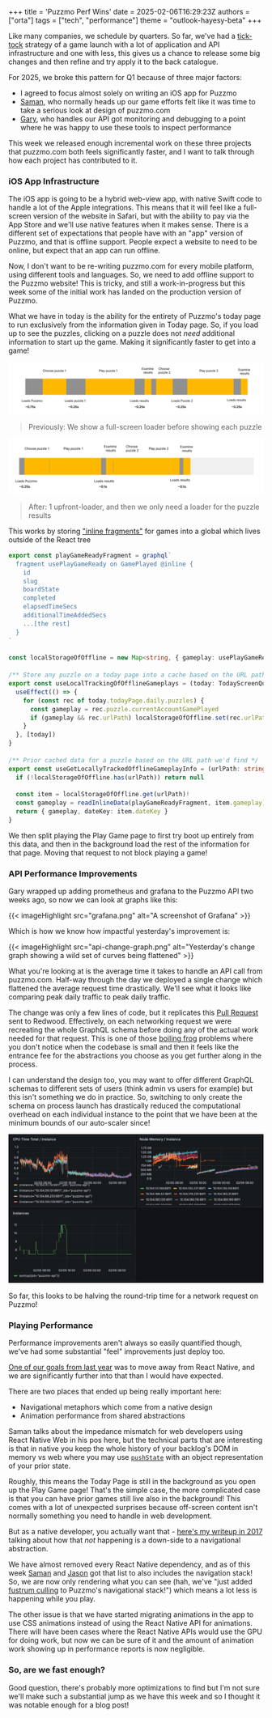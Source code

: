 +++
title = 'Puzzmo Perf Wins'
date = 2025-02-06T16:29:23Z
authors = ["orta"]
tags = ["tech", "performance"]
theme = "outlook-hayesy-beta"
+++

Like many companies, we schedule by quarters. So far, we've had a [tick-tock](https://en.wikipedia.org/wiki/Tick–tock_model) strategy of a game launch with a lot of application and API infrastructure and one with less, this gives us a chance to release some big changes and then refine and try apply it to the back catalogue.

For 2025, we broke this pattern for Q1 because of three major factors:

- I agreed to focus almost solely on writing an iOS app for Puzzmo
- [Saman](https://trashmoon.com), who normally heads up our game efforts felt like it was time to take a serious look at design of puzzmo.com
- [Gary](https://github.com/gmjosack), who handles our API got monitoring and debugging to a point where he was happy to use these tools to inspect performance

This week we released enough incremental work on these three projects that puzzmo.com both feels significantly faster, and I want to talk through how each project has contributed to it.

### iOS App Infrastructure

The iOS app is going to be a hybrid web-view app, with native Swift code to handle a lot of the Apple integrations. This means that it will feel like a full-screen version of the website in Safari, but with the ability to pay via the App Store and we'll use native features when it makes sense. There is a different set of expectations that people have with an "app" version of Puzzmo, and that is offline support. People expect a website to need to be online, but expect that an app can run offline.

Now, I don't want to be re-writing puzzmo.com for every mobile platform, using different tools and languages. So, we need to add offline support to the Puzzmo website! This is tricky, and still a work-in-progress but this week some of the initial work has landed on the production version of Puzzmo.

What we have in today is the ability for the entirety of Puzzmo's today page to run exclusively from the information given in Today page. So, if you load up to see the puzzles, clicking on a puzzle does not _need_ additional information to start up the game. Making it significantly faster to get into a game!

![A timeline of the before flow](before.png)

> Previously: We show a full-screen loader before showing each puzzle

![A timeline of the after flow](after.png)

> After: 1 upfront-loader, and then we only need a loader for the puzzle results

This works by storing ["inline fragments"](https://relay.dev/docs/api-reference/graphql-and-directives/#inline) for games into a global which lives outside of the React tree 

```ts
export const playGameReadyFragment = graphql`
  fragment usePlayGameReady on GamePlayed @inline {
    id
    slug
    boardState
    completed
    elapsedTimeSecs
    additionalTimeAddedSecs
    ...[the rest]
  }
`

const localStorageOfOffline = new Map<string, { gameplay: usePlayGameReady$key; dateKey: string }>()

/** Store any puzzle on a today page into a cache based on the URL path */
export const useLocalTrackingOfOfflineGameplays = (today: TodayScreenQuery$data) => {
  useEffect(() => {
    for (const rec of today.todayPage.daily.puzzles) {
      const gameplay = rec.puzzle.currentAccountGamePlayed
      if (gameplay && rec.urlPath) localStorageOfOffline.set(rec.urlPath, { gameplay, dateKey: today.todayPage.daily.dateKey })
    }
  }, [today])
}

/** Prior cached data for a puzzle based on the URL path we'd find */
export const useGetLocallyTrackedOfflineGameplayInfo = (urlPath: string) => {
  if (!localStorageOfOffline.has(urlPath)) return null

  const item = localStorageOfOffline.get(urlPath)!
  const gameplay = readInlineData(playGameReadyFragment, item.gameplay)
  return { gameplay, dateKey: item.dateKey }
}

```

We then split playing the Play Game page to first try boot up entirely from this data, and then in the background load the rest of the information for that page. Moving that request to not block playing a game!

### API Performance Improvements

Gary wrapped up adding prometheus and grafana to the Puzzmo API two weeks ago, so now we can look at graphs like this:

{{< imageHighlight src="grafana.png" alt="A screenshot of Grafana" >}}

Which is how we know how impactful yesterday's improvement is:

{{< imageHighlight src="api-change-graph.png" alt="Yesterday's change graph showing a wild set of curves being flattened" >}}

What you're looking at is the average time it takes to handle an API call from puzzmo.com. Half-way through the day we deployed a single change which flattened the average request time drastically. We'll see what it looks like comparing peak daily traffic to peak daily traffic.

The change was only a few lines of code, but it replicates this [Pull Request](https://github.com/redwoodjs/redwood/pull/9039) sent to Redwood. Effectively, on each networking request we were recreating the whole GraphQL schema before doing any of the actual work needed for that request. This is one of those [boiling frog](https://en.wikipedia.org/wiki/Boiling_frog) problems where you don't notice when the codebase is small and then it feels like the entrance fee for the abstractions you choose as you get further along in the process.

I can understand the design too, you may want to offer different GraphQL schemas to different sets of users (think admin vs users for example) but this isn't something we do in practice. So, switching to only create the schema on process launch has drastically reduced the computational overhead on each individual instance to the point that we have been at the minimum bounds of our auto-scaler since!

![A graph showing CPU usage and instances](cpu.png)

So far, this looks to be halving the round-trip time for a network request on Puzzmo!

### Playing Performance

Performance improvements aren't always so easily quantified though, we've had some substantial "feel" improvements just deploy too.

[One of our goals from last year](https://blog.puzzmo.com/posts/2024/10/30/tech-stack/#future-goals) was to move away from React Native, and we are significantly further into that than I would have expected.

There are two places that ended up being really important here:

- Navigational metaphors which come from a native design
- Animation performance from shared abstractions

Saman talks about the impedance mismatch for web developers using React Native Web in his pos here, but the technical parts that are interesting is that in native you keep the whole history of your backlog's DOM in memory vs web where you may use [`pushState`](https://developer.mozilla.org/en-US/docs/Web/API/History/pushState#javascript) with an object representation of your prior state.

Roughly, this means the Today Page is still in the background as you open up the Play Game page! That's the simple case, the more complicated case is that you can have prior games still live also in the background! This comes with a lot of unexpected surprises because off-screen content isn't normally something you need to handle in web development.

But as a native developer, you actually want that - [here's my writeup in 2017](https://github.com/artsy/emission/issues/501) talking about how that _not_ happening is a down-side to a navigational abstraction.

We have almost removed every React Native dependency, and as of this week [Saman](https://trashmoon.com) and [Jason](https://github.com/cod1r) got that list to also includes the navigation stack! So, we are now only rendering what you can see (hah, we've "just added [fustrum culling](https://en.wikipedia.org/wiki/Hidden-surface_determination#Viewing-frustum_culling) to Puzzmo's navigational stack!") which means a lot less is happening while you play.

The other issue is that we have started migrating animations in the app to use CSS animations instead of using the React Native API for animations. There will have been cases where the React Native APIs would use the GPU for doing work, but now we can be sure of it and the amount of animation work showing up in performance reports is now negligible.

### So, are we fast enough?

Good question, there's probably more optimizations to find but I'm not sure we'll make such a substantial jump as we have this week and so I thought it was notable enough for a blog post!
